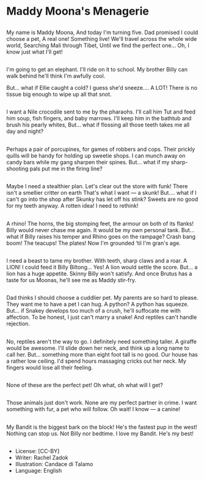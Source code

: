 # Maddy Moona's Menagerie

##
My name is Maddy Moona,
And today I'm turning five.
Dad promised I could choose a
pet,
A real one! Something live!
We'll travel across the whole
wide world,
Searching Mali through Tibet,
Until we find the perfect one...
Oh, I know just what I'll get!

##
I'm going to get an elephant.
I'll ride on it to school.
My brother Billy can walk
behind
he'll think I'm awfully cool.

But... what if Ellie caught a
cold?
I guess she'd sneeze.... A LOT!
There is no tissue big enough
to wipe up all that snot.

##

##
I want a Nile crocodile sent to me by the pharaohs.
I'll call him Tut and feed him soup, fish fingers, and baby marrows.
I'll keep him in the bathtub and brush his pearly whites,
But... what if flossing all those teeth takes me all day and night?

##
Perhaps a pair of porcupines,
for games of robbers and cops.
Their prickly quills will be handy
for holding up sweetie shops.
I can munch away on candy
bars
while my gang sharpen their
spines.
But... what if my sharp-shooting
pals
put me in the firing line?

##
Maybe I need a stealthier plan.
Let's clear out the store with
funk!
There isn't a smellier critter on
earth
That's what I want — a skunk!
But.... what if I can't go into the
shop
after Skunky has let off his
stink?
Sweets are no good for my
teeth anyway.
A rotten idea! I need to rethink!

##
A rhino! The horns, the big
stomping feet,
the armour on both of its flanks!
Billy would never chase me
again.
It would be my own personal
tank.
But... what if Billy raises his
temper
and Rhino goes on the
rampage?
Crash bang boom! The teacups!
The plates!
Now I'm grounded ‘til I'm gran's
age.

##
I need a beast to tame my
brother.
With teeth, sharp claws and a
roar.
A LION! I could feed it Billy
Biltong...
Yes! A lion would settle the
score.
But... a lion has a huge
appetite.
Skinny Billy won't satisfy.
And once Brutus has a taste for
us Moonas,
he'll see me as Maddy stir-fry.

##
Dad thinks I should choose a
cuddlier pet.
My parents are so hard to
please.
They want me to have a pet I
can hug.
A python? A python has
squeeze.
But... if Snakey develops too
much of a crush,
he'll suffocate me with
affection.
To be honest, I just can't marry
a snake!
And reptiles can't handle
rejection.

##
No, reptiles aren't the way to
go.
I definitely need something
taller.
A giraffe would be awesome. I'll
slide down her neck,
and think up a long name to call
her.
But... something more than
eight foot tall is
no good.
Our house has a rather low
ceiling.
I'd spend hours massaging
cricks out her neck.
My fingers would lose all their
feeling.

##
None of these are the perfect
pet!
Oh what, oh what will I get?

##
Those animals just don't work.
None are my perfect partner in
crime.
I want something with fur, a pet
who will follow.
Oh wait! I know — a canine!

##
My Bandit is the biggest bark on
the block!
He's the fastest pup in the
west!
Nothing can stop us. Not Billy
nor bedtime.
I love my Bandit. He's my best!

##
* License: [CC-BY]
* Writer: Rachel Zadok
* Illustration: Candace di Talamo
* Language: English
